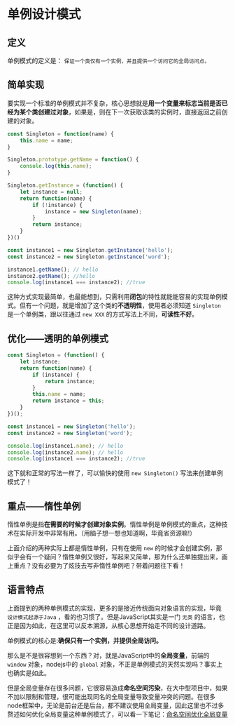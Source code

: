 # 单例设计模式

## 定义

单例模式的定义是： `保证一个类仅有一个实例，并且提供一个访问它的全局访问点。`

## 简单实现

要实现一个标准的单例模式并不复杂，核心思想就是**用一个变量来标志当前是否已经为某个类创建过对象**，如果是，则在下一次获取该类的实例时，直接返回之前创建的对象。

``` javascript
const Singleton = function(name) {
    this.name = name;
}

Singleton.prototype.getName = function() {
    console.log(this.name);
}

Singleton.getInstance = (function() {
    let instance = null;
    return function(name) {
        if (!instance) {
            instance = new Singleton(name);
        }
        return instance;
    }
})()

const instance1 = new Singleton.getInstance('hello');
const instance2 = new Singleton.getInstance('word');

instance1.getName(); // hello
instance2.getName(); //hello
console.log(instance1 === instance2); //true
```

这种方式实现最简单，也最能想到，只需利用**闭包**的特性就能能容易的实现单例模式。但有一个问题，就是增加了这个类的**不透明性**，使用者必须知道 `Singleton` 是一个单例类，跟以往通过 `new XXX` 的方式写法上不同，**可读性不好**。

## 优化——透明的单例模式

``` javascript
const Singleton = (function() {
    let instance;
    return function(name) {
        if (instance) {
            return instance;
        }
        this.name = name;
        return instance = this;
    }
})();

const instance1 = new Singleton('hello');
const instance2 = new Singleton('word');

console.log(instance1.name); // hello
console.log(instance2.name); // hello
console.log(instance1 === instance2); //true
```

这下就和正常的写法一样了，可以愉快的使用 `new Singleton()` 写法来创建单例模式了！

## 重点——惰性单例

惰性单例是指**在需要的时候才创建对象实例**。惰性单例是单例模式的重点，这种技术在实际开发中非常有用。（用脑子想一想也知道啊，毕竟省资源嘛!）

上面介绍的两种实际上都是惰性单例，只有在使用 `new` 的时候才会创建实例，那似乎会有一个疑问？惰性单例又很好，写起来又简单，那为什么还单独提出来，画上重点？没有必要为了炫技去写非惰性单例吧？带着问题往下看！

## 语言特点

上面提到的两种单例模式的实现，更多的是接近传统面向对象语言的实现，毕竟 `设计模式起源于Java` ，看的也习惯了。但是JavaScript其实是一门 `无类` 的语言，也正是因为如此，在这里可以反本溯源，从核心思想开始走不同的设计道路。

单例模式的核心是:**确保只有一个实例，并提供全局访问。**

那么是不是很容想到一个东西？对，就是JavaScript中的**全局变量**，前端的 `window` 对象，nodejs中的 `global` 对象，不正是单例模式的天然实现吗？事实上也确实是如此。

但是全局变量存在很多问题，它很容易造成**命名空间污染**，在大中型项目中，如果不加以限制和管理，很可能出现同名的全局变量导致变量冲突的问题。在很多node框架中，无论是前台还是后台，都不建议使用全局变量，因此这里也不过多赘述如何优化全局变量这种单例模式了，可以看一下笔记：[命名空间优化全局变量](命名空间优化全局变量.md)

